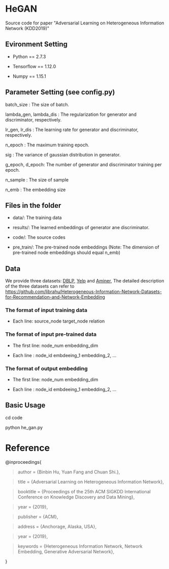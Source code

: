 # HeGAN

Source code for paper "Adversarial Learning on Heterogeneous Information Network (KDD2019)"

## Evironment Setting

* Python == 2.7.3

* Tensorflow == 1.12.0

* Numpy == 1.15.1

## Parameter Setting (see config.py)

batch_size : The size of batch.

lambda_gen, lambda_dis : The regularization for generator and discriminator, respectively.

lr_gen, lr_dis : The learning rate for generator and discriminator, respectively.

n_epoch : The maximum training epoch.

sig : The variance of gaussian distribution in generator. 

g_epoch, d_epoch: The number of generator and discriminator training per epoch.

n_sample : The size of sample

n_emb : The embedding size

## Files in the folder

* data/: The training data

* results/: The learned embeddings of generator ane discriminator.

* code/: The source codes

* pre_train/: The pre-trained node embeddings (Note: The dimension of pre-trained node embeddings should equal n_emb)

## Data

We provide three datasets: [DBLP](https://github.com/librahu/Heterogeneous-Information-Network-Datasets-for-Recommendation-and-Network-Embedding/tree/master/DBLP), [Yelp](https://github.com/librahu/Heterogeneous-Information-Network-Datasets-for-Recommendation-and-Network-Embedding/tree/master/Yelp_2) and [Aminer](https://github.com/librahu/Heterogeneous-Information-Network-Datasets-for-Recommendation-and-Network-Embedding/tree/master/Aminer), The detailed description of the three datasets can refer to https://github.com/librahu/Heterogeneous-Information-Network-Datasets-for-Recommendation-and-Network-Embedding

### The format of input training data

* Each line: source_node target_node relation

### The format of input pre-trained data

* The first line: node_num embedding_dim

* Each line : node_id embdeeing_1 embedding_2, ...

### The format of output embedding

* The first line: node_num embedding_dim

* Each line : node_id embdeeing_1 embedding_2, ...

## Basic Usage

cd code

python he_gan.py

# Reference

@inproceedings{

> author = {Binbin Hu, Yuan Fang and Chuan Shi.},

> title = {Adversarial Learning on Heterogeneous Information Network},

> booktitle = {Proceedings of the 25th ACM SIGKDD International Conference on Knowledge Discovery and Data Mining},

> year = {2019},

> publisher = {ACM},

> address = {Anchorage, Alaska, USA},

> year = {2019},

> keywords = {Heterogeneous Information Network, Network Embedding, Generative Adversarial Network},

}
